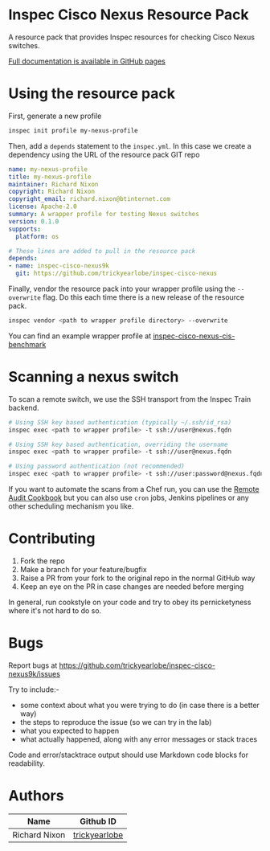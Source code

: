 # Inspec Cisco Nexus Resource Pack

A resource pack that provides Inspec resources for checking Cisco Nexus switches.

[Full documentation is available in GitHub pages](https://trickyearlobe.github.io/inspec-cisco-nexus)

# Using the resource pack

First, generate a new profile

```bash
inspec init profile my-nexus-profile
```

Then, add a `depends` statement to the `inspec.yml`. In this case we create a dependency using the URL of the resource pack GIT repo

```yaml
name: my-nexus-profile
title: my-nexus-profile
maintainer: Richard Nixon
copyright: Richard Nixon
copyright_email: richard.nixon@btinternet.com
license: Apache-2.0
summary: A wrapper profile for testing Nexus switches
version: 0.1.0
supports:
  platform: os

# These lines are added to pull in the resource pack
depends:
- name: inspec-cisco-nexus9k
  git: https://github.com/trickyearlobe/inspec-cisco-nexus
```

Finally, vendor the resource pack into your wrapper profile using the `--overwrite` flag.
Do this each time there is a new release of the resource pack.

```bash
inspec vendor <path to wrapper profile directory> --overwrite
```

You can find an example wrapper profile at [inspec-cisco-nexus-cis-benchmark](https://github.com/trickyearlobe/inspec-cisco-nexus-cis-benchmark)

# Scanning a nexus switch

To scan a remote switch, we use the SSH transport from the Inspec Train backend.

```bash
# Using SSH key based authentication (typically ~/.ssh/id_rsa)
inspec exec <path to wrapper profile> -t ssh://user@nexus.fqdn

# Using SSH key based authentication, overriding the username
inspec exec <path to wrapper profile> -t ssh://user@nexus.fqdn

# Using password authentication (not recommended)
inspec exec <path to wrapper profile> -t ssh://user:password@nexus.fqdn
```

If you want to automate the scans from a Chef run, you can use the [Remote Audit Cookbook](https://github.com/trickyearlobe/remote_audit)
but you can also use `cron` jobs, Jenkins pipelines or any other scheduling mechanism you like.


# Contributing

1. Fork the repo
2. Make a branch for your feature/bugfix
3. Raise a PR from your fork to the original repo in the normal GitHub way
4. Keep an eye on the PR in case changes are needed before merging

In general, run cookstyle on your code and try to obey its pernicketyness where it's not hard to do so.

# Bugs

Report bugs at https://github.com/trickyearlobe/inspec-cisco-nexus9k/issues

Try to include:-

* some context about what you were trying to do (in case there is a better way)
* the steps to reproduce the issue (so we can try in the lab)
* what you expected to happen
* what actually happened, along with any error messages or stack traces

Code and error/stacktrace output should use Markdown code blocks for readability.

# Authors

| Name          | Github ID                                          |
|---------------|----------------------------------------------------|
| Richard Nixon | [trickyearlobe](https://github.com/trickyearlobe)  |
